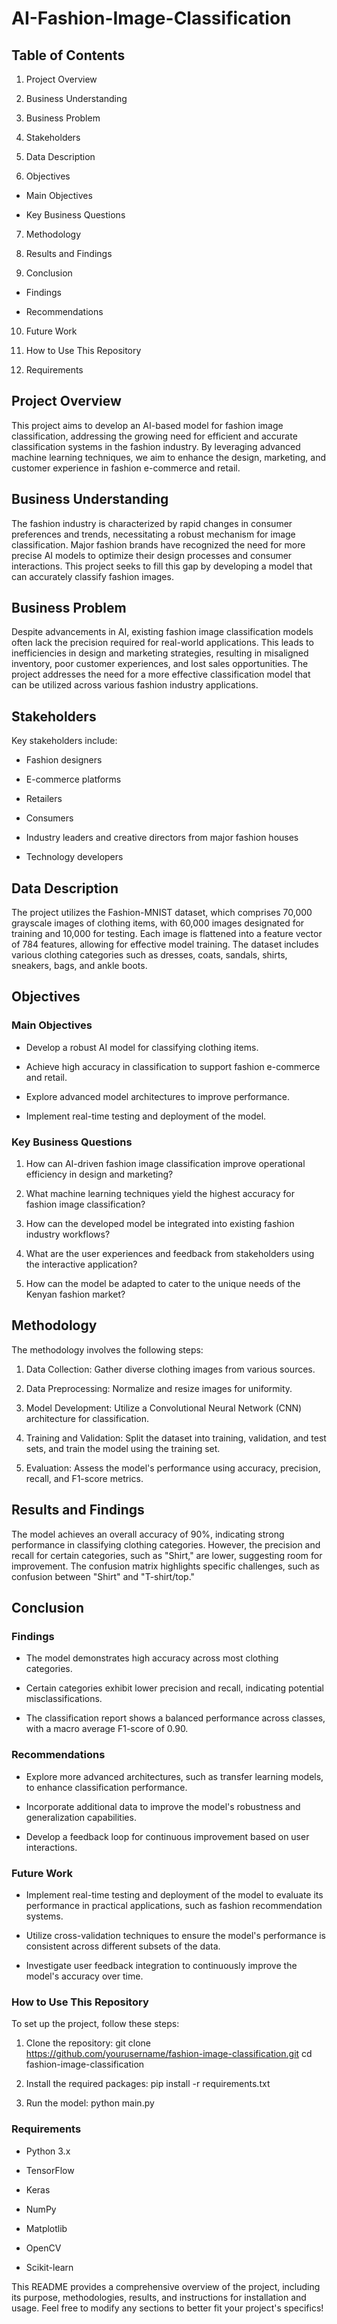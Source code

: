 # AI-Fashion-Image-Classification

## Table of Contents

1. Project Overview

2. Business Understanding

3. Business Problem

4. Stakeholders

5. Data Description

6. Objectives

- Main Objectives

- Key Business Questions

7. Methodology

8. Results and Findings

9. Conclusion

- Findings

- Recommendations

10. Future Work

11. How to Use This Repository

12. Requirements

## Project Overview

This project aims to develop an AI-based model for fashion image classification, addressing the growing need for efficient and accurate classification systems in the fashion industry. By leveraging advanced machine learning techniques, we aim to enhance the design, marketing, and customer experience in fashion e-commerce and retail.

## Business Understanding

The fashion industry is characterized by rapid changes in consumer preferences and trends, necessitating a robust mechanism for image classification. Major fashion brands have recognized the need for more precise AI models to optimize their design processes and consumer interactions. This project seeks to fill this gap by developing a model that can accurately classify fashion images.

## Business Problem

Despite advancements in AI, existing fashion image classification models often lack the precision required for real-world applications. This leads to inefficiencies in design and marketing strategies, resulting in misaligned inventory, poor customer experiences, and lost sales opportunities. The project addresses the need for a more effective classification model that can be utilized across various fashion industry applications.

## Stakeholders

Key stakeholders include:

- Fashion designers

- E-commerce platforms

- Retailers

- Consumers

- Industry leaders and creative directors from major fashion houses

- Technology developers

## Data Description

The project utilizes the Fashion-MNIST dataset, which comprises 70,000 grayscale images of clothing items, with 60,000 images designated for training and 10,000 for testing. Each image is flattened into a feature vector of 784 features, allowing for effective model training. The dataset includes various clothing categories such as dresses, coats, sandals, shirts, sneakers, bags, and ankle boots.

## Objectives

### Main Objectives

- Develop a robust AI model for classifying clothing items.

- Achieve high accuracy in classification to support fashion e-commerce and retail.

- Explore advanced model architectures to improve performance.

- Implement real-time testing and deployment of the model.

### Key Business Questions

1. How can AI-driven fashion image classification improve operational efficiency in design and marketing?

2. What machine learning techniques yield the highest accuracy for fashion image classification?

3. How can the developed model be integrated into existing fashion industry workflows?

4. What are the user experiences and feedback from stakeholders using the interactive application?

5. How can the model be adapted to cater to the unique needs of the Kenyan fashion market?

## Methodology

The methodology involves the following steps:

1. Data Collection: Gather diverse clothing images from various sources.

2. Data Preprocessing: Normalize and resize images for uniformity.

3. Model Development: Utilize a Convolutional Neural Network (CNN) architecture for classification.

4. Training and Validation: Split the dataset into training, validation, and test sets, and train the model using the training set.

5. Evaluation: Assess the model's performance using accuracy, precision, recall, and F1-score metrics.

## Results and Findings

The model achieves an overall accuracy of 90%, indicating strong performance in classifying clothing categories. However, the precision and recall for certain categories, such as "Shirt," are lower, suggesting room for improvement. The confusion matrix highlights specific challenges, such as confusion between "Shirt" and "T-shirt/top."

## Conclusion

### Findings

- The model demonstrates high accuracy across most clothing categories.

- Certain categories exhibit lower precision and recall, indicating potential misclassifications.

- The classification report shows a balanced performance across classes, with a macro average F1-score of 0.90.

### Recommendations

- Explore more advanced architectures, such as transfer learning models, to enhance classification performance.

- Incorporate additional data to improve the model's robustness and generalization capabilities.

- Develop a feedback loop for continuous improvement based on user interactions.

### Future Work

- Implement real-time testing and deployment of the model to evaluate its performance in practical applications, such as fashion recommendation systems.

- Utilize cross-validation techniques to ensure the model's performance is consistent across different subsets of the data.

- Investigate user feedback integration to continuously improve the model's accuracy over time.

### How to Use This Repository

To set up the project, follow these steps:

1. Clone the repository:
git clone https://github.com/yourusername/fashion-image-classification.git
cd fashion-image-classification

2. Install the required packages:
pip install -r requirements.txt

3. Run the model:
python main.py

### Requirements

- Python 3.x

- TensorFlow

- Keras

- NumPy

- Matplotlib

- OpenCV

- Scikit-learn

This README provides a comprehensive overview of the project, including its purpose, methodologies, results, and instructions for installation and usage. Feel free to modify any sections to better fit your project's specifics!